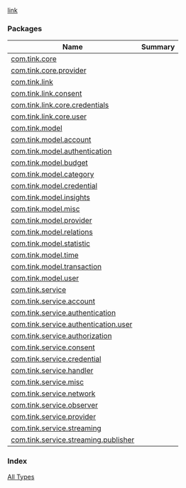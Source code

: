 [link](./index.md)

### Packages

| Name | Summary |
|---|---|
| [com.tink.core](com.tink.core/index.md) |  |
| [com.tink.core.provider](com.tink.core.provider/index.md) |  |
| [com.tink.link](com.tink.link/index.md) |  |
| [com.tink.link.consent](com.tink.link.consent/index.md) |  |
| [com.tink.link.core.credentials](com.tink.link.core.credentials/index.md) |  |
| [com.tink.link.core.user](com.tink.link.core.user/index.md) |  |
| [com.tink.model](com.tink.model/index.md) |  |
| [com.tink.model.account](com.tink.model.account/index.md) |  |
| [com.tink.model.authentication](com.tink.model.authentication/index.md) |  |
| [com.tink.model.budget](com.tink.model.budget/index.md) |  |
| [com.tink.model.category](com.tink.model.category/index.md) |  |
| [com.tink.model.credential](com.tink.model.credential/index.md) |  |
| [com.tink.model.insights](com.tink.model.insights/index.md) |  |
| [com.tink.model.misc](com.tink.model.misc/index.md) |  |
| [com.tink.model.provider](com.tink.model.provider/index.md) |  |
| [com.tink.model.relations](com.tink.model.relations/index.md) |  |
| [com.tink.model.statistic](com.tink.model.statistic/index.md) |  |
| [com.tink.model.time](com.tink.model.time/index.md) |  |
| [com.tink.model.transaction](com.tink.model.transaction/index.md) |  |
| [com.tink.model.user](com.tink.model.user/index.md) |  |
| [com.tink.service](com.tink.service/index.md) |  |
| [com.tink.service.account](com.tink.service.account/index.md) |  |
| [com.tink.service.authentication](com.tink.service.authentication/index.md) |  |
| [com.tink.service.authentication.user](com.tink.service.authentication.user/index.md) |  |
| [com.tink.service.authorization](com.tink.service.authorization/index.md) |  |
| [com.tink.service.consent](com.tink.service.consent/index.md) |  |
| [com.tink.service.credential](com.tink.service.credential/index.md) |  |
| [com.tink.service.handler](com.tink.service.handler/index.md) |  |
| [com.tink.service.misc](com.tink.service.misc/index.md) |  |
| [com.tink.service.network](com.tink.service.network/index.md) |  |
| [com.tink.service.observer](com.tink.service.observer/index.md) |  |
| [com.tink.service.provider](com.tink.service.provider/index.md) |  |
| [com.tink.service.streaming](com.tink.service.streaming/index.md) |  |
| [com.tink.service.streaming.publisher](com.tink.service.streaming.publisher/index.md) |  |

### Index

[All Types](alltypes/index.md)